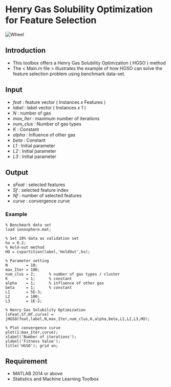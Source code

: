 # Henry Gas Solubility Optimization for Feature Selection

![Wheel](https://www.mathworks.com/matlabcentral/mlc-downloads/downloads/cb2ed62c-670f-4619-bd1c-3764b2d36ad2/cd253c4b-2281-4d19-9da3-9a50e2d26d99/images/1601813643.JPG)

## Introduction
* This toolbox offers a Henry Gas Solubility Optimization ( HGSO ) method
* The < Main.m file > illustrates the example of how HGSO can solve the feature selection problem using benchmark data-set.

## Input
* *feat*     : feature vector ( Instances *x* Features )
* *label*    : label vector ( Instances *x* 1 )
* *N*        : number of gas
* *max_Iter* : maximum number of iterations
* *num_clus* : Number of gas types
* *K*        : Constant
* *alpha*    : Influence of other gas
* *beta*     : Constant
* *L1*       : Initial parameter
* *L2*       : Initial parameter
* *L3*       : Initial parameter


## Output
* *sFeat*    : selected features
* *Sf*       : selected feature index
* *Nf*       : number of selected features
* *curve*    : convergence curve


### Example
```code
% Benchmark data set 
load ionosphere.mat; 

% Set 20% data as validation set
ho = 0.2; 
% Hold-out method
HO = cvpartition(label,'HoldOut',ho);

% Parameter setting
N        = 10; 
max_Iter = 100; 
num_clus = 2;      % number of gas types / cluster
K        = 1;      % constant
alpha    = 1;      % influence of other gas
beta     = 1;      % constant 
L1       = 5E-3; 
L2       = 100; 
L3       = 1E-2;

% Henry Gas Solubility Optimization
[sFeat,Sf,Nf,curve] = jHGSO(feat,label,N,max_Iter,num_clus,K,alpha,beta,L1,L2,L3,HO);

% Plot convergence curve
plot(1:max_Iter,curve);
xlabel('Number of iterations');
ylabel('Fitness Value'); 
title('HGSO'); grid on;
```

## Requirement
* MATLAB 2014 or above
* Statistics and Machine Learning Toolbox

